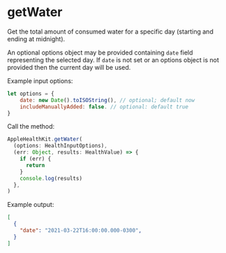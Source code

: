 # getWater

Get the total amount of consumed water for a specific day (starting and ending at midnight).

An optional options object may be provided containing `date` field representing the selected day. If `date` is not set or an options object is not provided then the current day will be used.

Example input options:

```javascript
let options = {
    date: new Date().toISOString(), // optional; default now
    includeManuallyAdded: false. // optional: default true
}
```

Call the method:

```javascript
AppleHealthKit.getWater(
  (options: HealthInputOptions),
  (err: Object, results: HealthValue) => {
    if (err) {
      return
    }
    console.log(results)
  },
)
```

Example output:

```json
[
  {
    "date": "2021-03-22T16:00:00.000-0300",
  }
]
```

